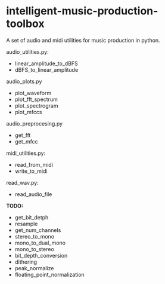# intelligent-music-production-toolbox
A set of audio and midi utilities for music production in python.

audio_utilities.py:
- linear_amplitude_to_dBFS
- dBFS_to_linear_amplitude

audio_plots.py
- plot_waveform
- plot_fft_spectrum
- plot_spectrogram
- plot_mfccs

audio_preprocesing.py
- get_fft
- get_mfcc

midi_utilities.py:
- read_from_midi
- write_to_midi

read_wav.py:
- read_audio_file

**TODO:**
- get_bit_detph
- resample
- get_num_channels
- stereo_to_mono
- mono_to_dual_mono
- mono_to_stereo
- bit_depth_conversion
- dithering
- peak_normalize
- floating_point_normalization
